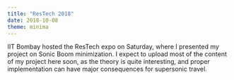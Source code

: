 ```yaml
---
title: "ResTech 2018"
date: 2018-10-08
theme: minima
---
```


IIT Bombay hosted the ResTech expo on Saturday, where I presented my project on Sonic Boom minimization. I expect to upload most of the content of my project here soon, as the theory is quite interesting, and proper implementation can have major consequences for supersonic travel.

